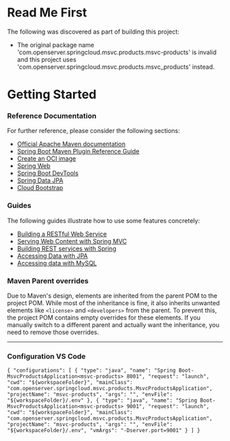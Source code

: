 # Read Me First
The following was discovered as part of building this project:

* The original package name 'com.openserver.springcloud.msvc.products.msvc-products' is invalid and this project uses 'com.openserver.springcloud.msvc.products.msvc_products' instead.

# Getting Started

### Reference Documentation
For further reference, please consider the following sections:

* [Official Apache Maven documentation](https://maven.apache.org/guides/index.html)
* [Spring Boot Maven Plugin Reference Guide](https://docs.spring.io/spring-boot/docs/3.2.10/maven-plugin/reference/html/)
* [Create an OCI image](https://docs.spring.io/spring-boot/docs/3.2.10/maven-plugin/reference/html/#build-image)
* [Spring Web](https://docs.spring.io/spring-boot/docs/3.2.10/reference/htmlsingle/index.html#web)
* [Spring Boot DevTools](https://docs.spring.io/spring-boot/docs/3.2.10/reference/htmlsingle/index.html#using.devtools)
* [Spring Data JPA](https://docs.spring.io/spring-boot/docs/3.2.10/reference/htmlsingle/index.html#data.sql.jpa-and-spring-data)
* [Cloud Bootstrap](https://docs.spring.io/spring-cloud-commons/docs/current/reference/html/)

### Guides
The following guides illustrate how to use some features concretely:

* [Building a RESTful Web Service](https://spring.io/guides/gs/rest-service/)
* [Serving Web Content with Spring MVC](https://spring.io/guides/gs/serving-web-content/)
* [Building REST services with Spring](https://spring.io/guides/tutorials/rest/)
* [Accessing Data with JPA](https://spring.io/guides/gs/accessing-data-jpa/)
* [Accessing data with MySQL](https://spring.io/guides/gs/accessing-data-mysql/)

### Maven Parent overrides

Due to Maven's design, elements are inherited from the parent POM to the project POM.
While most of the inheritance is fine, it also inherits unwanted elements like `<license>` and `<developers>` from the parent.
To prevent this, the project POM contains empty overrides for these elements.
If you manually switch to a different parent and actually want the inheritance, you need to remove those overrides.

-------------------------------------------------------------------------------------------------------------------------------------
### Configuration VS Code

`
{
    "configurations": [
        {
            "type": "java",
            "name": "Spring Boot-MsvcProductsApplication<msvc-products> 8001",
            "request": "launch",
            "cwd": "${workspaceFolder}",
            "mainClass": "com.openserver.springcloud.msvc.products.MsvcProductsApplication",
            "projectName": "msvc-products",
            "args": "",
            "envFile": "${workspaceFolder}/.env"
        },
        {
            "type": "java",
            "name": "Spring Boot-MsvcProductsApplication<msvc-products> 9001",
            "request": "launch",
            "cwd": "${workspaceFolder}",
            "mainClass": "com.openserver.springcloud.msvc.products.MsvcProductsApplication",
            "projectName": "msvc-products",
            "args": "",
            "envFile": "${workspaceFolder}/.env",
            "vmArgs": "-Dserver.port=9001"
        }
    ]
}
`